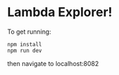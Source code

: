 # Lambda Explorer!

To get running:
```
npm install
npm run dev
```
then navigate to localhost:8082
